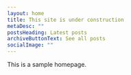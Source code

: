 ```yaml
---
layout: home
title: This site is under construction
metaDesc: ""
postsHeading: Latest posts
archiveButtonText: See all posts
socialImage: ""
---
```

This is a sample homepage.